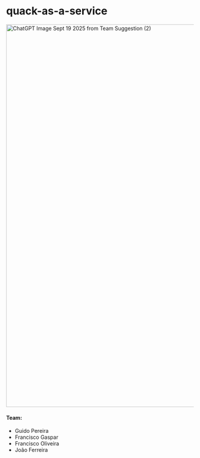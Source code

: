 # quack-as-a-service

<img width="1024" height="1024" alt="ChatGPT Image Sept 19 2025 from Team Suggestion (2)" src="https://github.com/user-attachments/assets/b1dc517b-3ad2-4113-bf3f-609d724f77bc" />

#### Team:

- Guido Pereira
- Francisco Gaspar
- Francisco Oliveira
- João Ferreira
